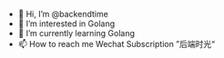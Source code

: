 - 👋 Hi, I’m @backendtime
- 👀 I’m interested in Golang
- 🌱 I’m currently learning Golang
- 📫 How to reach me Wechat Subscription ”后端时光“

<!---
backendtime/backendtime is a ✨ special ✨ repository because its `README.md` (this file) appears on your GitHub profile.
You can click the Preview link to take a look at your changes.
--->
